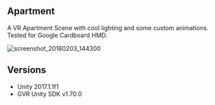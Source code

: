 ## Apartment
A VR Apartment Scene with cool lighting and some custom animations. Tested for Google Cardboard HMD.

![screenshot_20180203_144300](https://user-images.githubusercontent.com/22399995/35766223-99a14dc2-08f9-11e8-9421-7b5bfda82fd2.jpg)

## Versions
- Unity 2017.1.1f1
- GVR Unity SDK v1.70.0

 
